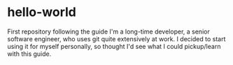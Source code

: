 # hello-world
First repository following the guide
I'm a long-time developer, a senior software engineer, who uses git quite extensively at work. I decided to start using it for myself personally, so thought I'd see what I could pickup/learn with this guide.
